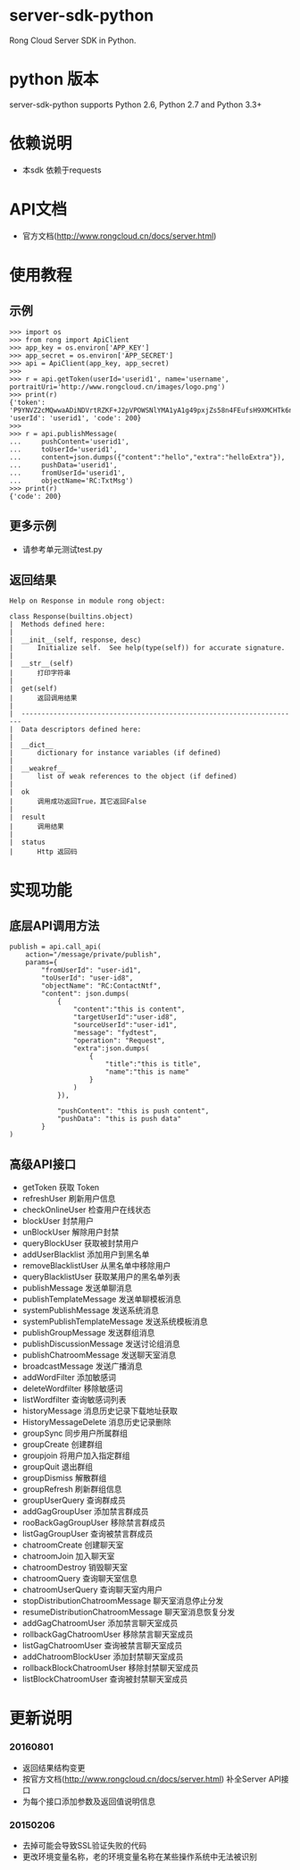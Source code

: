 server-sdk-python
=================

Rong Cloud Server SDK in Python.

# python 版本
server-sdk-python supports Python 2.6, Python 2.7 and Python 3.3+

# 依赖说明
- 本sdk 依赖于requests

# API文档
- 官方文档(http://www.rongcloud.cn/docs/server.html)

# 使用教程

## 示例
```
>>> import os
>>> from rong import ApiClient
>>> app_key = os.environ['APP_KEY']
>>> app_secret = os.environ['APP_SECRET']
>>> api = ApiClient(app_key, app_secret)
>>>
>>> r = api.getToken(userId='userid1', name='username', portraitUri='http://www.rongcloud.cn/images/logo.png')
>>> print(r)
{'token': 'P9YNVZ2cMQwwaADiNDVrtRZKF+J2pVPOWSNlYMA1yA1g49pxjZs58n4FEufsH9XMCHTk6nHR6unQTuRgD8ZS/nlbkcv6ll4x', 'userId': 'userid1', 'code': 200}
>>> 
>>> r = api.publishMessage(
...     pushContent='userid1',
...     toUserId='userid1',
...     content=json.dumps({"content":"hello","extra":"helloExtra"}),
...     pushData='userid1',
...     fromUserId='userid1',
...     objectName='RC:TxtMsg')
>>> print(r)
{'code': 200}
```

## 更多示例
* 请参考单元测试test.py

## 返回结果
```
Help on Response in module rong object:

class Response(builtins.object)
|  Methods defined here:
|  
|  __init__(self, response, desc)
|      Initialize self.  See help(type(self)) for accurate signature.
|  
|  __str__(self)
|      打印字符串
|  
|  get(self)
|      返回调用结果
|  
|  ----------------------------------------------------------------------
|  Data descriptors defined here:
|  
|  __dict__
|      dictionary for instance variables (if defined)
|  
|  __weakref__
|      list of weak references to the object (if defined)
|  
|  ok
|      调用成功返回True，其它返回False
|  
|  result
|      调用结果
|  
|  status
|      Http 返回码
```

# 实现功能

## 底层API调用方法
```
publish = api.call_api(
    action="/message/private/publish",
    params={
        "fromUserId": "user-id1",
        "toUserId": "user-id8",
        "objectName": "RC:ContactNtf",
        "content": json.dumps(
            {
                "content":"this is content",
                "targetUserId":"user-id8",
                "sourceUserId":"user-id1",
                "message": "fydtest",
                "operation": "Request",
                "extra":json.dumps(
                    {
                        "title":"this is title",
                        "name":"this is name"
                    }
                )
            }),

            "pushContent": "this is push content",
            "pushData": "this is push data"
        }
)
```

## 高级API接口
- getToken        获取 Token 
- refreshUser        刷新用户信息
- checkOnlineUser        检查用户在线状态 
- blockUser        封禁用户
- unBlockUser        解除用户封禁
- queryBlockUser        获取被封禁用户
- addUserBlacklist        添加用户到黑名单
- removeBlacklistUser        从黑名单中移除用户
- queryBlacklistUser        获取某用户的黑名单列表
- publishMessage    发送单聊消息
- publishTemplateMessage    发送单聊模板消息
- systemPublishMessage  发送系统消息
- systemPublishTemplateMessage  发送系统模板消息
- publishGroupMessage   发送群组消息
- publishDiscussionMessage  发送讨论组消息
- publishChatroomMessage    发送聊天室消息
- broadcastMessage  发送广播消息
- addWordFilter        添加敏感词
- deleteWordfilter        移除敏感词
- listWordfilter        查询敏感词列表
- historyMessage        消息历史记录下载地址获取
- HistoryMessageDelete        消息历史记录删除
- groupSync        同步用户所属群组
- groupCreate        创建群组
- groupjoin        将用户加入指定群组
- groupQuit        退出群组
- groupDismiss        解散群组
- groupRefresh        刷新群组信息
- groupUserQuery        查询群成员
- addGagGroupUser        添加禁言群成员
- rooBackGagGroupUser        移除禁言群成员
- listGagGroupUser        查询被禁言群成员
- chatroomCreate        创建聊天室
- chatroomJoin        加入聊天室
- chatroomDestroy        销毁聊天室
- chatroomQuery        查询聊天室信息
- chatroomUserQuery        查询聊天室内用户
- stopDistributionChatroomMessage        聊天室消息停止分发
- resumeDistributionChatroomMessage        聊天室消息恢复分发
- addGagChatroomUser        添加禁言聊天室成员
- rollbackGagChatroomUser        移除禁言聊天室成员
- listGagChatroomUser        查询被禁言聊天室成员
- addChatroomBlockUser        添加封禁聊天室成员
- rollbackBlockChatroomUser        移除封禁聊天室成员
- listBlockChatroomUser        查询被封禁聊天室成员

# 更新说明
### 20160801
- 返回结果结构变更
- 按官方文档(http://www.rongcloud.cn/docs/server.html) 补全Server API接口
- 为每个接口添加参数及返回值说明信息

### 20150206
- 去掉可能会导致SSL验证失败的代码
- 更改环境变量名称，老的环境变量名称在某些操作系统中无法被识别
